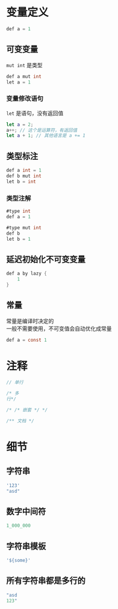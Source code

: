 # 变量定义

```rust
def a = 1
```

## 可变变量

`mut int` 是类型

```cc
def a mut int
let a = 1
```

### 变量修改语句

`let` 是语句，没有返回值  

```swift
let a = 2;
a++; // 这个是运算符，有返回值
let a + 1; // 其他语言是 a += 1
```

## 类型标注

```cs
def a int = 1
def b mut int
let b = int
```

### 类型注解

```cs
#type int
def a = 1

#type mut int
def b
let b = 1
```

## 延迟初始化不可变变量

```cs
def a by lazy {
    1
}
```

## 常量
常量是编译时决定的  
一般不需要使用，不可变值会自动优化成常量  

```cs
def a = const 1
```

# 注释
```swift
// 单行

/* 多
行*/

/* /* 嵌套 */ */

/** 文档 */
```
# 细节 

## 字符串
```js
'123'
"asd"
```

## 数字中间符
```kotlin
1_000_000
```

## 字符串模板
```dart
'${some}'
```
## 所有字符串都是多行的  
```c
"asd
123"
```